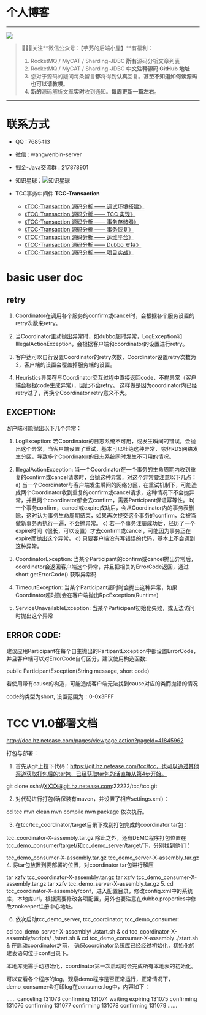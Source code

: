 # 个人博客

-------

![](http://www.yunai.me/images/common/wechat_mp.jpeg)

> 🙂🙂🙂关注**微信公众号：【芋艿的后端小屋】**有福利：  
> 1. RocketMQ / MyCAT / Sharding-JDBC **所有**源码分析文章列表  
> 2. RocketMQ / MyCAT / Sharding-JDBC **中文注释源码 GitHub 地址**  
> 3. 您对于源码的疑问每条留言**都**将得到**认真**回复。**甚至不知道如何读源码也可以请教噢**。  
> 4. **新的**源码解析文章**实时**收到通知。**每周更新一篇左右**。

-------

# 联系方式

* QQ : 7685413
* 微信 : wangwenbin-server
* 掘金-Java交流群 : 217878901
* 知识星球：![知识星球](http://www.iocoder.cn/images/Architecture/2017_12_29/01.png)

* TCC事务中间件 **TCC-Transaction**
    * [《TCC-Transaction 源码分析 —— 调试环境搭建》](http://www.iocoder.cn/TCC-Transaction/build-debugging-environment?github&1606)
    * [《TCC-Transaction 源码分析 —— TCC 实现》](http://www.iocoder.cn/TCC-Transaction/tcc-core?github&1606)
    * [《TCC-Transaction 源码分析 —— 事务存储器》](http://www.iocoder.cn/TCC-Transaction/transaction-repository?github&1606)
    * [《TCC-Transaction 源码分析 —— 事务恢复》](http://www.iocoder.cn/TCC-Transaction/transaction-recovery?github&1606)
    * [《TCC-Transaction 源码分析 —— 运维平台》](http://www.iocoder.cn/TCC-Transaction/console?github&1606)
    * [《TCC-Transaction 源码分析 —— Dubbo 支持》](http://www.iocoder.cn/TCC-Transaction/dubbo-support?github&1606)
    * [《TCC-Transaction 源码分析 —— 项目实战》](http://www.iocoder.cn/TCC-Transaction/http-sample?github&1606)

basic user doc
===============

retry
-----------------

1. Coordinator在调用各个服务的confirm或cancel时，会根据各个服务设置的retry次数来retry。

2. 当Coordinator主动抛出异常时，如dubbo超时异常，LogException和IllegalActionException，会根据客户端和coordinator的设置进行retry。

3. 客户达可以自行设置Coordinator的retry次数，Coordinator设置retry次数为2，客户端的设置会覆盖掉服务端的设置。

4. Heuristics异常在与Coordinator交互过程中直接返回code，不抛异常（客户端会根据code生成异常），因此不会retry。
	这样做是因为coordinator内已经retry过了，再换个Coordinator retry意义不大。

EXCEPTION:
-----------------

客户端可能抛出以下几个异常：

1. LogException: 
	若Coordinator的日志系统不可用，或发生瞬间的错误，会抛出这个异常，当客户端设置了重试，基本可以杜绝这种异常，除非RDS网络发生分区，导致多个Coordinator的日志系统同时发生不可用的情况。

2. IllegalActionException: 
	当一个Coordinator在一个事务的生命周期内收到重复的confirm或cancel请求时，会抛这种异常，对这个异常要注意以下几点：
	a) 当一个Coordinator与客户端发生瞬间的网络分区，在重试机制下，可能造成两个Coordinator收到重复的confirm或cancel请求，这种情况下不会抛异常，并且两个coordinator都会去confirm，需要Participant保证幂等性。
	b) 一个事务confirm，cancel或expire成功后，会从Coordinator内的事务表删除，这时认为事务生命周期结束，如果再次提交这个事务的confirm，会被当做新事务再执行一遍，不会抛异常。
	c) 若一个事务注册成功后，经历了一个expire时间（很长，可以设置）才去confirm或cancel，可能因为事务正在expire而抛出这个异常。
	d) 只要客户端没有写错误的代码，基本上不会遇到这种异常。

3. CoordinatorException: 当某个Participant的confirm或cancel抛出异常后，coordinator会返回客户端这个异常，并且把相关的ErrorCode返回，通过
	short getErrorCode()
	获取异常码

4. TimeoutException:
	当某个Participant超时时会抛出这种异常，如果Coordinator超时则会在客户端抛出RpcException(Runtime)

5. ServiceUnavailableException:
	当某个Participant初始化失败，或无法访问时抛出这个异常


ERROR CODE:
-----------------

建议应用Participant在每个自主抛出的PartipantException中都设置ErrorCode，并且客户端可以对ErrorCode自行区分，建议使用构造函数:

public ParticipantException(String message, short code)

若使用带有cause的构造，可能造成客户端无法找到cause对应的类而抛错的情况

code的类型为short, 设置范围为：0-0x3FFF



TCC V1.0部署文档
===============
http://doc.hz.netease.com/pages/viewpage.action?pageId=41845962

打包与部署：
1. 首先从git上拉下代码：https://git.hz.netease.com/tcc/tcc，也可以通过其他渠道获取打包后的tar包，已经获取tar包的话直接从第4步开始。

git clone ssh://XXXX@git.hz.netease.com:22222/tcc/tcc.git

2. 对代码进行打包(确保装有maven，并设置了相应settings.xml)：

cd tcc
mvn clean
mvn compile
mvn package
依次执行。

3. 在tcc/tcc_coordinator/target目录下找到打包完成的coordinator tar包：

tcc_coordinator-X-assembly.tar.gz
除此之外，还有DEMO程序打包位置在tcc_demo_consumer/target/和cc_demo_server/target/下，分别找到他们：

tcc_demo_consumer-X-assembly.tar.gz
tcc_demo_server-X-assembly.tar.gz
4. 将tar包放置到要部署的位置，对coordinator tar包进行解压

tar xzfv tcc_coordinator-X-assembly.tar.gz
tar xzfv tcc_demo_consumer-X-assembly.tar.gz
tar xzfv tcc_demo_server-X-assembly.tar.gz
5. cd tcc_coordinator-X-assembly/conf，进入配置目录，修改config.xml中的系统库，本地库url，根据需要修改各项配置，另外也要注意在dubbo.properties中修改zookeeper注册中心地址。

6. 依次启动tcc_demo_server, tcc_coordinator, tcc_demo_consumer:

cd tcc_demo_server-X-assembly/ 
./start.sh &
cd tcc_coordinator-X-assembly/scripts/
./start.sh &
cd tcc_demo_consumer-X-assembly
./start.sh &
在启动coordinator之前， 确保coordinator系统库已经经过初始化，初始化的建表语句位于conf目录下。

本地库无需手动初始化，coordinator第一次启动时会完成所有本地表的初始化。

可以查看各个程序的log，观察demo程序是否正常运行，正常情况下，demo_consumer会打印log在consumer.log中，内容如下：

......
canceling 131073
confirming 131074
waiting expiring 131075
confirming 131076
confirming 131077
confirming 131078
confirming 131079
......
